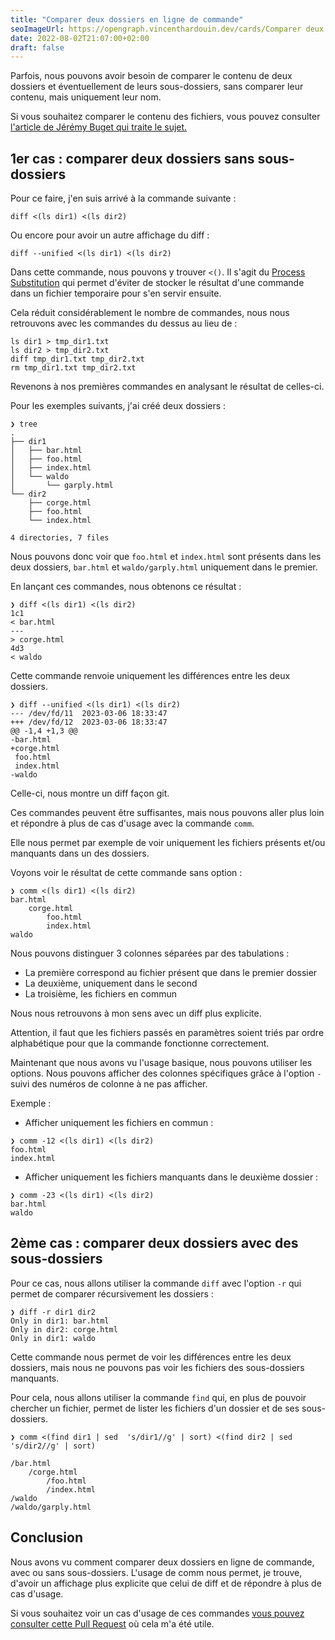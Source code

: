 ```yaml
---
title: "Comparer deux dossiers en ligne de commande"
seoImageUrl: https://opengraph.vincenthardouin.dev/cards/Comparer deux dossiers
date: 2022-08-02T21:07:00+02:00
draft: false
---
```


Parfois, nous pouvons avoir besoin de comparer le contenu de deux dossiers et éventuellement de leurs sous-dossiers,
sans
comparer leur contenu, mais uniquement leur nom.

Si vous souhaitez comparer le contenu des fichiers, vous pouvez
consulter [l'article de Jérémy Buget qui traite le sujet.](https://jbuget.fr/posts/techniques-pour-fusionner-deux-versions-d-un-projet-shopify-grace-a-git/)

## 1er cas : comparer deux dossiers sans sous-dossiers

Pour ce faire, j'en suis arrivé à la commande suivante :

```shell
diff <(ls dir1) <(ls dir2)
```

Ou encore pour avoir un autre affichage du diff :

```shell
diff --unified <(ls dir1) <(ls dir2)
```

Dans cette commande, nous pouvons y trouver `<()`.
Il s'agit
du [Process Substitution](https://www.gnu.org/software/bash/manual/html_node/Process-Substitution.html#Process-Substitution)
qui permet d'éviter de stocker le résultat d'une commande dans un fichier temporaire pour s'en servir ensuite.

Cela réduit considérablement le nombre de commandes, nous nous retrouvons avec les commandes du dessus au lieu de :

```shell
ls dir1 > tmp_dir1.txt
ls dir2 > tmp_dir2.txt
diff tmp_dir1.txt tmp_dir2.txt
rm tmp_dir1.txt tmp_dir2.txt
```

Revenons à nos premières commandes en analysant le résultat de celles-ci.

Pour les exemples suivants, j'ai créé deux dossiers :

```shell
❯ tree
.
├── dir1
│   ├── bar.html
│   ├── foo.html
│   ├── index.html
│   └── waldo
│       └── garply.html
└── dir2
    ├── corge.html
    ├── foo.html
    └── index.html

4 directories, 7 files
```

Nous pouvons donc voir que `foo.html` et `index.html` sont présents dans les deux dossiers, `bar.html`
et `waldo/garply.html` uniquement dans le premier.

En lançant ces commandes, nous obtenons ce résultat :

```shell
❯ diff <(ls dir1) <(ls dir2)
1c1
< bar.html
---
> corge.html
4d3
< waldo
```

Cette commande renvoie uniquement les différences entre les deux dossiers.

```shell
❯ diff --unified <(ls dir1) <(ls dir2)
--- /dev/fd/11	2023-03-06 18:33:47
+++ /dev/fd/12	2023-03-06 18:33:47
@@ -1,4 +1,3 @@
-bar.html
+corge.html
 foo.html
 index.html
-waldo
```

Celle-ci, nous montre un diff façon git.

Ces commandes peuvent être suffisantes, mais nous pouvons aller plus loin et répondre à plus de cas d'usage avec la
commande `comm`.

Elle nous permet par exemple de voir uniquement les fichiers présents et/ou manquants dans un des dossiers.

Voyons voir le résultat de cette commande sans option :

```shell
❯ comm <(ls dir1) <(ls dir2)
bar.html
	corge.html
		foo.html
		index.html
waldo
```

Nous pouvons distinguer 3 colonnes séparées par des tabulations :

- La première correspond au fichier présent que dans le premier dossier
- La deuxième, uniquement dans le second
- La troisième, les fichiers en commun

Nous nous retrouvons à mon sens avec un diff plus explicite.

Attention, il faut que les fichiers passés en paramètres soient triés par ordre alphabétique pour que la commande
fonctionne correctement.

Maintenant que nous avons vu l'usage basique, nous pouvons utiliser les options.
Nous pouvons afficher des colonnes spécifiques grâce à l'option `-` suivi
des numéros de colonne à ne pas afficher.

Exemple :

- Afficher uniquement les fichiers en commun :

```shell
❯ comm -12 <(ls dir1) <(ls dir2)
foo.html
index.html
```

- Afficher uniquement les fichiers manquants dans le deuxième dossier :

```shell
❯ comm -23 <(ls dir1) <(ls dir2)
bar.html
waldo
```

## 2ème cas : comparer deux dossiers avec des sous-dossiers

Pour ce cas, nous allons utiliser la commande `diff` avec l'option `-r` qui permet de comparer récursivement les
dossiers :

```shell
❯ diff -r dir1 dir2
Only in dir1: bar.html
Only in dir2: corge.html
Only in dir1: waldo
```

Cette commande nous permet de voir les différences entre les deux dossiers, mais nous ne pouvons pas voir les fichiers
des sous-dossiers manquants.

Pour cela, nous allons utiliser la commande `find` qui, en plus de pouvoir chercher un fichier, permet de lister les
fichiers d'un dossier et de ses sous-dossiers.

```shell
❯ comm <(find dir1 | sed  's/dir1//g' | sort) <(find dir2 | sed 's/dir2//g' | sort)

/bar.html
	/corge.html
		/foo.html
		/index.html
/waldo
/waldo/garply.html
```

## Conclusion

Nous avons vu comment comparer deux dossiers en ligne de commande, avec ou sans sous-dossiers.
L'usage de comm nous permet, je trouve, d'avoir un affichage plus explicite que celui de diff et de répondre à plus de
cas d'usage.

Si vous souhaitez voir un cas d'usage de ces
commandes [vous pouvez consulter cette Pull Request](https://github.com/1024pix/pix-site/pull/395) où cela m'a été
utile.
